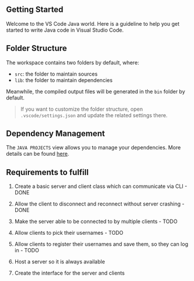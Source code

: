 ## Getting Started

Welcome to the VS Code Java world. Here is a guideline to help you get started to write Java code in Visual Studio Code.

## Folder Structure

The workspace contains two folders by default, where:

- `src`: the folder to maintain sources
- `lib`: the folder to maintain dependencies

Meanwhile, the compiled output files will be generated in the `bin` folder by default.

> If you want to customize the folder structure, open `.vscode/settings.json` and update the related settings there.

## Dependency Management

The `JAVA PROJECTS` view allows you to manage your dependencies. More details can be found [here](https://github.com/microsoft/vscode-java-dependency#manage-dependencies).

## Requirements to fulfill

1. Create a basic server and client class which can communicate via CLI - DONE

2. Allow the client to disconnect and reconnect without server crashing - DONE

3. Make the server able to be connected to by multiple clients - TODO

4. Allow clients to pick their usernames - TODO

5. Allow clients to register their usernames and save them, so they can log in - TODO

6. Host a server so it is always available

7. Create the interface for the server and clients